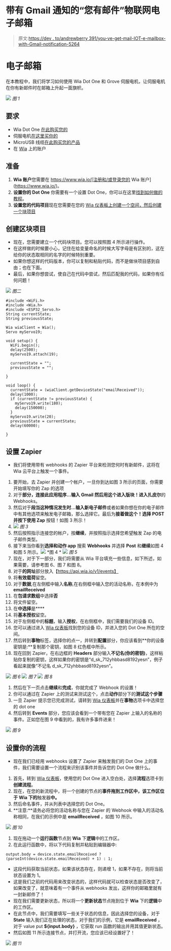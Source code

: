 # 带有 Gmail 通知的“您有邮件”物联网电子邮箱

> 原文:[https://dev . to/andrewberry 391/you-ve-get-mail-IOT-e-mailbox-with-Gmail-notification-5264](https://dev.to/andrewberry391/you-ve-got-mail-iot-e-mailbox-with-gmail-notification-5264)

# [](#emailbox)电子邮箱

在本教程中，我们将学习如何使用 Wia Dot One 和 Grove 伺服电机，让伺服电机在你有新邮件时在邮箱上升起一面旗帜。

[![<br>
](../Images/1f778bcef422521623f9d4155467f202.png "Figure 1")](https://res.cloudinary.com/practicaldev/image/fetch/s--B4QIOUgX--/c_limit%2Cf_auto%2Cfl_progressive%2Cq_auto%2Cw_880/https://lh3.googleusercontent.com/0t-_rK0HwhOPFlDhXYNrbpLNuz6GE_TQQ38YwDpnhXNiNlm7CkqzwsjgC_fgo_NhIQtEuFTBF6Gs) 
*图 1*

## [](#requirements)要求

*   Wia Dot One [在此购买您的](https://store.wia.io/products/dot-one)
*   伺服电机[在这里买你的](https://www.amazon.com/Longruner-Helicopter-Airplane-Controls-KY66-10/dp/B01NA80LUR?th=1)
*   MicroUSB 线缆[在此购买您的产品](https://store.wia.io/products/micro-usb-cable)
*   在 [Wia](https://www.wia.io/) 上的账户

## [](#preparation)准备

1.  **Wia 账户**您需要在 https://www.wia.io/[注册和/或登录您的 Wia 账户](https://www.wia.io/)。
2.  **设置你的 Dot One** 你需要有一个设置 Dot One，你可以在这里[找到如何做的教程](https://wia.developerhub.io/dot-one/setting-up-a-dot-one)。
3.  **设置您的代码项目**现在您需要在您的 [Wia 仪表板上创建一个空间，然后创建一个块项目](https://dashboard.wia.io/spaces)

## [](#creating-the-block-project)创建区块项目

*   现在，您需要建立一个代码块项目。您可以按照图 4 所示进行操作。
*   在这样做的时候要小心，记住在给变量命名的时候大写字母是有区别的，这在给你的状态取相同的名字的时候特别重要。
*   如果你想这样的代码版本，你可以复制和粘贴代码，而不是做块项目感到自由；也在下面。
*   最后，如果你想尝试，使自己在代码中尝试，然后匹配我的代码，如果你有任何问题！

[![<br>
](../Images/b0e2579ce1507e264c9a560b419e1413.png "Figure 2")](https://res.cloudinary.com/practicaldev/image/fetch/s--OV9feCaL--/c_limit%2Cf_auto%2Cfl_progressive%2Cq_auto%2Cw_880/https://lh3.googleusercontent.com/oWF_vRwgTKX_u9h4a_JFahW_27pxUM58VzkEEcE40GNuxzafcdcqVyiY0XXzY_L8bAaHXDV2Pbo_) 
*图二*

```
#include <WiFi.h>
#include <Wia.h>
#include <ESP32_Servo.h> 
String currentState;
String previousState;

Wia wiaClient = Wia();
Servo myServo19;

void setup() {
  WiFi.begin();
  delay(2500);
  myServo19.attach(19);

  currentState = "";
  previousState = "";

}

void loop() {
  currentState = (wiaClient.getDeviceState("emailReceived"));
  delay(1000);
  if (currentState != previousState) {
    myServo19.write(180);
    delay(150000);
  }
  myServo19.write(20);
  previousState = currentState;
  delay(60000);

} 
```

## [](#setting-up-zapier)设置 Zapier

*   我们将使用带有 webhooks 的 Zapier 平台来检测您何时有新邮件，这将在 Wia 云平台上触发一个事件。

1.  要开始，去 Zapier 并创建一个帐户，一旦你到达如图 3 所示的页面，你需要开始填写你的 Zap 的选项
2.  对于**部分，连接此应用程序...**输入 **Gmail** 然后用这个进入**版块！**进入**扎皮尔**的 Webhooks。
3.  然后对于**段当这种情况发生时...**输入**新电子邮件**或者如果你想在你的电子邮件中有其他选项来触发电子邮箱，那么选择它。最后为**接着做这个！**选择 **POST** 并按下**使用 Zap** 按钮！如图 3 所示！
4.  ![
    ](../Images/ff361ba53e0f5f74b98c648c869838eb.png "Figure 3") *图 3*
5.  然后按照指示连接您的帐户，按**继续**，并按照指示选择您希望触发 Zap 的电子邮件类型。
6.  接下来当你看到**选择和动作 app** 搜索 **Webhooks** 并选择 **Post** 和**继续**如图 4 和图 5 所示。![
    ](../Images/8fc13ba5500c292bb2f05ab6550c77da.png "Figure 4") *图 4 * ![
    ](../Images/789c1c863b1e548a9469896743d3ad57.png "Figure 5") *图 5*
7.  现在，对于下一部分，我们将需要从 Wia 平台填充一些信息，如下所述，如果需要，请参考图 6、图 7 和图 8。
8.  对于**的网址**部分放入【https://api.wia.io/v1/events】
9.  将**有效载荷**留空。
10.  对于**数据**,在左侧框中输入**名称**,在右侧框中输入您的活动名称，在本例中为 **emailReceived**
11.  在**包请求数组**中选择**否**
12.  将文件留空。
13.  在**中选择**是****
14.  将**基本授权**留空。
15.  对于左侧框中的**标题**，输入**授权**，在右侧框中，我们需要我们的设备 ID。
16.  您可以通过进入 [Wia 仪表板](https://dashboard.wia.io/spaces)找到您的设备 ID，并进入您的 Dot One 所在的空间。
17.  然后转到**事物**标签，选择你的点一，并转到**配置**部分，你应该看到**你的设备密钥是:**复制那个密钥，如图 8 红色框中所示。
18.  现在回到 Zapier，在右边框的 **Headers** 部分输入**不记名(你的密钥)**，这样粘贴你复制的密钥，这样如果你的密钥是“d_sk_712yhbbasd8192yesn”，例子看起来就像“不记名 d_sk_712yhbbasd8192yesn”。

[![<br>
](../Images/560ed6a949a98a78271cc22e5779afe3.png "Figure 6")](https://res.cloudinary.com/practicaldev/image/fetch/s--aoHIypCi--/c_limit%2Cf_auto%2Cfl_progressive%2Cq_auto%2Cw_880/https://lh3.googleusercontent.com/yHEMVMhgzb7slp7sOoxMWIMA3WuSSY7Ut_FD8C-M-k_T7Y5HCp1QUWsqSgDOLgMPDMHoRma8q1Hk) 
*图 6*
[![<br>
](../Images/2993040444a41f461fb92ea4fd511d68.png "Figure 7")](https://res.cloudinary.com/practicaldev/image/fetch/s--mXu-yWXi--/c_limit%2Cf_auto%2Cfl_progressive%2Cq_auto%2Cw_880/https://lh3.googleusercontent.com/c6J0amCOL0UhKpcZu5CoVzH67QLp5AafjDCnTgNDRYZKBODWsCB5wTm5YwQd9pcvq52Ty37Umtxx) 
*图 7*
[![<br>
](../Images/0f02a49591c559bd92a65e2c42b0793e.png "Figure 8")](https://res.cloudinary.com/practicaldev/image/fetch/s--XFr1P7ir--/c_limit%2Cf_auto%2Cfl_progressive%2Cq_auto%2Cw_880/https://lh3.googleusercontent.com/EJBWLmTiOtcLTlZNxY9Y-3Qmxq_MsukpHuXtrWIwTCVJljfjv0uQ4-NKyjgb3FFcH-1t2dX5VRFk)
*图 8*

1.  然后在下一页点击**继续**和**完成**，你就完成了 Webhook 的设置！
2.  你可以通过在 Zapier 上的测试来测试这个，点击**动作**部分下的**测试这个步骤**
3.  一旦 Zapier 提示您已完成测试，请转到 [Wia 仪表板](https://dashboard.wia.io/spaces)并在**事物**选项卡中选择您的 dot one
4.  然后转到 **Events** 部分，您应该会看到一个带有您在 Zapier 上输入的名称的事件。正如您在图 9 中看到的，我有许多事件进来！

[![<br>
](../Images/c3f5152065e286cac8e825bccbe07383.png "Figure 9")](https://res.cloudinary.com/practicaldev/image/fetch/s--7cKMPjMO--/c_limit%2Cf_auto%2Cfl_progressive%2Cq_auto%2Cw_880/https://lh3.googleusercontent.com/ug4TXH6-d-BURiG6Yu2L8rfyqMM6fzNuRvhbYIiDMa2Xjv_rHiNXVE6c6HGNO1XiPsBHAO7yVT2V) 
*图 9*

## [](#setting-up-your-flow)设置你的流程

*   现在我们已经用 webhooks 设置了 Zapier 来触发我们的 Dot One 上的事件，我们需要设置一个流程来识别该事件并告诉您的 Dot One 做什么。

1.  首先，转到 [Wia 仪表板](https://dashboard.wia.io/spaces)，使用您的 Dot One 进入空白处，选择**流程**选项卡到**创建流程**。
2.  现在，在您的新流程中，将一个创建的节点的**事件拖到工作区中，该工作区位于 **Wia** 下的**触发器**中。**
3.  然后命名事件，并从列表中选择您的 Dot One。
4.  **注意:**请务必将您的活动名称与您在 Zapier 的 Webhook 中输入的活动名称相同，在我们的示例中是 **emailReceived** ，如图 10 所示。

[![<br>
](../Images/137dfbe00babad2b47392077f76506a4.png "Figure 10")](https://res.cloudinary.com/practicaldev/image/fetch/s--RnuSLLaK--/c_limit%2Cf_auto%2Cfl_progressive%2Cq_auto%2Cw_880/https://lh3.googleusercontent.com/7S7tAEH0Yd3EFWPyrFrFoIZX7xiYry9aW2w10MK4uxUGq78SRE9lJHQbGqf6-ha0YR6WXIiRBNlO) 
*图 10*

1.  现在拖动一个**运行函数**节点到 **Wia** 下**逻辑**中的工作区。
2.  在此运行函数中，将以下代码复制并粘贴到编辑器中:

```
output.body = device.state.emailReceived ? (parseInt(device.state.emailReceived) + 1) : 1; 
```

*   这段代码获取当前状态，如果该状态存在，则递增 1，如果不存在，则将当前状态设置为 1。
*   这是我们之前的代码用来改变状态的，这样代码就可以检查状态是否改变了，如果改变了，就意味着有一个事件从 webhooks 发出，这样你的邮箱里就有一封新邮件了！
*   现在我们需要更新状态，所以将一个**更新状态**节点拖到位于 **Wia** 下的**逻辑**中的工作区。
*   在此节点中，我们需要填写一些关于状态的信息，因此选择您的设备，对于 **State** 输入我们正在处理的状态，对于我们的示例，它是 **emailReceived** ，对于 value put **${input.body}** ，它获取 run 函数的输出并用其值更新状态。
*   然后如图 11 所示连接节点，并打开流，您应该已经设置好了！

[![<br>
](../Images/460660ae570a7bac628beada7117b865.png "Figure 11")](https://res.cloudinary.com/practicaldev/image/fetch/s--Y6-lJDi4--/c_limit%2Cf_auto%2Cfl_progressive%2Cq_auto%2Cw_880/https://lh3.googleusercontent.com/nA5Dma6djZatql7aezc1lQfkjPg1lFJFt2gD78VRL1C8QMCEfdWBJipQrUyYE17-XUZOjT-QeyMg) 
*图 11*